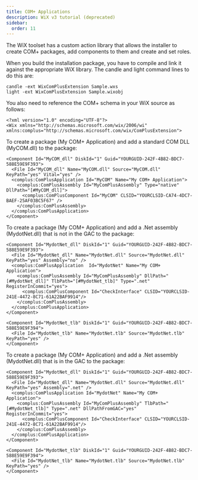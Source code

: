 ```yaml
---
title: COM+ Applications
description: WiX v3 tutorial (deprecated)
sidebar:
  order: 11
---
```


The WiX toolset has a custom action library that allows the installer to create COM+ packages, add components to them and create and set roles.

When you build the installation package, you have to compile and link it against the appropriate WiX library. The candle and light command lines to do this are:

    candle -ext WixComPlusExtension Sample.wxs
    light -ext WixComPlusExtension Sample.wixobj

You also need to reference the COM+ schema in your WiX source as follows:

    <?xml version="1.0" encoding="UTF-8"?>
    <Wix xmlns="http://schemas.microsoft.com/wix/2006/wi" xmlns:complus="http://schemas.microsoft.com/wix/ComPlusExtension">

To create a package (My COM+ Application) and add a standard COM DLL (MyCOM.dll) to the package:

    <Component Id="MyCOM_dll" DiskId="1" Guid="YOURGUID-242F-4B82-BDC7-588E59E9F393">
      <File Id="MyCOM_dll" Name="MyCOM.dll" Source="MyCOM.dll" KeyPath="yes" Vital="yes" />
      <complus:ComPlusApplication Id="MyCOM" Name="My COM+ Application">
        <complus:ComPlusAssembly Id="MyComPlusAssembly" Type="native" DllPath="[#MyCOM_dll]">
          <complus:ComPlusComponent Id="MyCOM" CLSID="YOURCLSID-CA74-4DC7-BAEF-25AF03BC5F67" />
        </complus:ComPlusAssembly>
      </complus:ComPlusApplication>
    </Component>

To create a package (My COM+ Application) and add a .Net assembly (MydotNet.dll) that is not in the GAC to the package:

    <Component Id="MydotNet_dll" DiskId="1" Guid="YOURGUID-242F-4B82-BDC7-588E59E9F393">
      <File Id="MydotNet_dll" Name="MydotNet.dll" Source="MydotNet.dll" KeyPath="yes" Assembly="no" />
      <complus:ComPlusApplication  Id="MydotNet" Name="My COM+ Application">
        <complus:ComPlusAssembly Id="MyComPlusAssembly" DllPath="[#MydotNet_dll]" TlbPath="[#MydotNet_tlb]" Type=".net" RegisterInCommit="yes">
          <complus:ComPlusComponent Id="CheckInterface" CLSID="YOURCLSID-241E-4472-8C71-61A22BAF9914"/>
        </complus:ComPlusAssembly>
      </complus:ComPlusApplication>
    </Component>

    <Component Id="MydotNet_tlb" DiskId="1" Guid="YOURGUID-242F-4B82-BDC7-588E59E9F394">
      <File Id="MydotNet_tlb" Name="MydotNet.tlb" Source="MydotNet.tlb" KeyPath="yes" />
    </Component>

To create a package (My COM+ Application) and add a .Net assembly (MydotNet.dll) that is in the GAC to the package:

    <Component Id="MydotNet_dll" DiskId="1" Guid="YOURGUID-242F-4B82-BDC7-588E59E9F393">
      <File Id="MydotNet_dll" Name="MydotNet.dll" Source="MydotNet.dll" KeyPath="yes" Assembly=".net" />
      <complus:ComPlusApplication Id="MydotNet" Name="My COM+ Application">
        <complus:ComPlusAssembly Id="MyComPlusAssembly" TlbPath="[#MydotNet_tlb]" Type=".net" DllPathFromGAC="yes" RegisterInCommit="yes">
          <complus:ComPlusComponent Id="CheckInterface" CLSID="YOURCLSID-241E-4472-8C71-61A22BAF9914"/>
        </complus:ComPlusAssembly>
      </complus:ComPlusApplication>
    </Component>

    <Component Id="MydotNet_tlb" DiskId="1" Guid="YOURGUID-242F-4B82-BDC7-588E59E9F394">
      <File Id="MydotNet_tlb" Name="MydotNet.tlb" Source="MydotNet.tlb" KeyPath="yes" />
    </Component>
